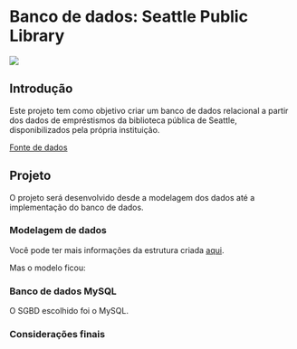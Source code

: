# Banco de dados: Seattle Public Library
![](https://cdn.vox-cdn.com/thumbor/7LKEMiUgFadKjqsCT7Fb8r_UjUw=/0x0:3456x2304/920x613/filters:focal(1452x876:2004x1428):format(webp)/cdn.vox-cdn.com/uploads/chorus_image/image/60461659/shutterstock_714320911.0.jpg)

## Introdução

Este projeto tem como objetivo criar um banco de dados relacional a partir dos dados de empréstismos da biblioteca pública de Seattle, disponibilizados pela própria instituição.

[Fonte de dados](https://data.seattle.gov/Community/Checkouts-By-Title-Physical-Items-/5src-czff)

## Projeto

O projeto será desenvolvido desde a modelagem dos dados até a implementação do banco de dados.

### Modelagem de dados

Você pode ter mais informações da estrutura criada [aqui]().

Mas o modelo ficou:


### Banco de dados MySQL

O SGBD escolhido foi o MySQL.

### Considerações finais
